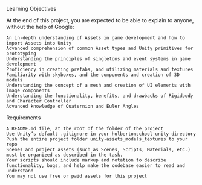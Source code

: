 Learning Objectives

At the end of this project, you are expected to be able to explain to anyone, without the help of Google:

    An in-depth understanding of Assets in game development and how to import Assets into Unity
    Advanced comprehension of common Asset types and Unity primitives for prototyping
    Understanding the principles of singletons and event systems in game development
    Proficiency in creating prefabs, and utilizing materials and textures
    Familiarity with skyboxes, and the components and creation of 3D models
    Understanding the concept of a mesh and creation of UI elements with image components
    Understanding the functionality, benefits, and drawbacks of Rigidbody and Character Controller
    Advanced knowledge of Quaternion and Euler Angles

Requirements

    A README.md file, at the root of the folder of the project
    Use Unity’s default .gitignore in your holbertonschool-unity directory
    Push the entire project folder unity-assets_models_textures to your repo
    Scenes and project assets (such as Scenes, Scripts, Materials, etc.) must be organized as described in the task.
    Your scripts should include markup and notation to describe functionality, bugs, and help make the codebase easier to read and understand
    You may not use free or paid assets for this project
